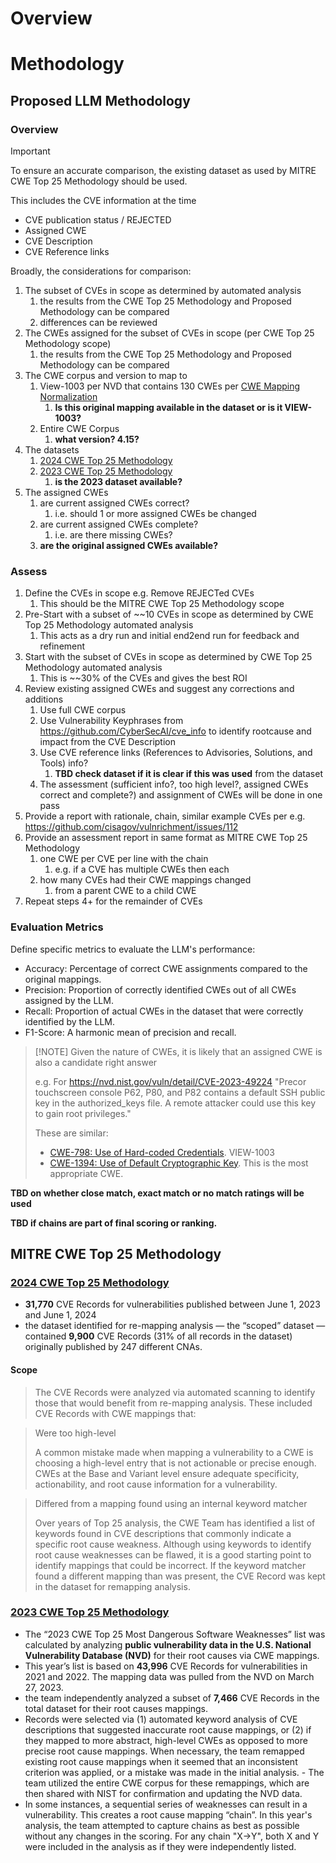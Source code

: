 # Overview

# Methodology



## Proposed LLM Methodology

### Overview
>[!IMPORTANT]
> To ensure an accurate comparison, the existing dataset as used by MITRE CWE Top 25 Methodology should be used.
> 
> This includes the CVE information at the time
>  - CVE publication status / REJECTED
>  - Assigned CWE
>  - CVE Description
>  - CVE Reference links

Broadly, the considerations for comparison:
1. The subset of CVEs in scope as determined by automated analysis
   1. the results from the CWE Top 25 Methodology and Proposed Methodology can be compared
   2. differences can be reviewed
2. The CWEs assigned for the subset of CVEs in scope (per CWE Top 25 Methodology scope) 
   1. the results from the CWE Top 25 Methodology and Proposed Methodology can be compared
3. The CWE corpus and version to map to
   1. View-1003 per NVD that contains 130 CWEs per [CWE Mapping Normalization](https://cwe.mitre.org/top25/archive/2024/2024_methodology.html)
      1. **Is this original mapping available in the dataset or is it VIEW-1003?**
   2. Entire CWE Corpus 
      1. **what version? 4.15?**
4. The datasets
   1. [2024 CWE Top 25 Methodology](https://cwe.mitre.org/top25/archive/2024/2024_methodology.html)
   2. [2023 CWE Top 25 Methodology](https://cwe.mitre.org/top25/archive/2023/2023_methodology.html)
      1. **is the 2023 dataset available?**
5. The assigned CWEs
   1. are current assigned CWEs correct? 
      1. i.e. should 1 or more assigned CWEs be changed
   2. are current assigned CWEs complete? 
      1. i.e. are there missing CWEs?
   3. **are the original assigned CWEs available?**

   
### Assess

1. Define the CVEs in scope e.g. Remove REJECTed CVEs
   1. This should be the MITRE CWE Top 25 Methodology scope
2. Pre-Start with a subset of ~~10 CVEs in scope as determined by CWE Top 25 Methodology automated analysis
   1. This acts as a dry run and initial end2end run for feedback and refinement
3. Start with the subset of CVEs in scope as determined by CWE Top 25 Methodology automated analysis
   1. This is ~~30% of the CVEs and gives the best ROI
4. Review existing assigned CWEs and suggest any corrections and additions
   1. Use full CWE corpus
   2. Use Vulnerability Keyphrases from https://github.com/CyberSecAI/cve_info to identify rootcause and impact from the CVE Description
   3. Use CVE reference links (References to Advisories, Solutions, and Tools) info?
      1. **TBD check dataset if it is clear if this was used** from the dataset
   4. The assessment (sufficient info?, too high level?, assigned CWEs correct and complete?) and assignment of CWEs will be done in one pass
5. Provide a report with rationale, chain, similar example CVEs per e.g. https://github.com/cisagov/vulnrichment/issues/112
6. Provide an assessment report in same format as MITRE CWE Top 25 Methodology
   1. one CWE per CVE per line with the chain
      1. e.g. if a CVE has multiple CWEs then each 
   2. how many CVEs had their CWE mappings changed
      1. from a parent CWE to a child CWE
7. Repeat steps 4+ for the remainder of CVEs


### Evaluation Metrics

Define specific metrics to evaluate the LLM's performance:
- Accuracy: Percentage of correct CWE assignments compared to the original mappings.
- Precision: Proportion of correctly identified CWEs out of all CWEs assigned by the LLM.
- Recall: Proportion of actual CWEs in the dataset that were correctly identified by the LLM.
- F1-Score: A harmonic mean of precision and recall.

>[!NOTE] Given the nature of CWEs, it is likely that an assigned CWE is also a candidate right answer
>
> e.g. For https://nvd.nist.gov/vuln/detail/CVE-2023-49224 
> "Precor touchscreen console P62, P80, and P82 contains a default SSH public key in the authorized_keys file. A remote attacker could use this key to gain root privileges." 
> 
> These are similar:
> - [CWE-798: Use of Hard-coded Credentials](https://cwe.mitre.org/data/definitions/798.html). VIEW-1003
> - [CWE-1394: Use of Default Cryptographic Key](https://cwe.mitre.org/data/definitions/1394.html). This is the most appropriate CWE.

**TBD on whether close match, exact match or no match ratings will be used**

**TBD if chains are part of final scoring or ranking.**


## MITRE CWE Top 25 Methodology

### [2024 CWE Top 25 Methodology](https://cwe.mitre.org/top25/archive/2024/2024_methodology.html)
- **31,770** CVE Records for vulnerabilities published between June 1, 2023 and June 1, 2024
- the dataset identified for re-mapping analysis — the “scoped” dataset — contained **9,900** CVE Records (31% of all records in the dataset) originally published by 247 different CNAs.

#### Scope
>The CVE Records were analyzed via automated scanning to identify those that would benefit from re-mapping analysis. These included CVE Records with CWE mappings that:

> Were too high-level
>
> A common mistake made when mapping a vulnerability to a CWE is choosing a high-level entry that is not actionable or precise enough. CWEs at the Base and Variant level ensure adequate specificity, actionability, and root cause information for a vulnerability.

> Differed from a mapping found using an internal keyword matcher
> 
>Over years of Top 25 analysis, the CWE Team has identified a list of keywords found in CVE descriptions that commonly indicate a specific root cause weakness. Although using keywords to identify root cause weaknesses can be flawed, it is a good starting point to identify mappings that could be incorrect. If the keyword matcher found a different mapping than was present, the CVE Record was kept in the dataset for remapping analysis.

### [2023 CWE Top 25 Methodology](https://cwe.mitre.org/top25/archive/2023/2023_methodology.html)

- The “2023 CWE Top 25 Most Dangerous Software Weaknesses” list was calculated by analyzing **public vulnerability data in the U.S. National Vulnerability Database (NVD)** for their root causes via CWE mappings. 
- This year’s list is based on **43,996** CVE Records for vulnerabilities in 2021 and 2022. The mapping data was pulled from the NVD on March 27, 2023.
- the team independently analyzed a subset of **7,466** CVE Records in the total dataset for their root causes mappings. 
- Records were selected via (1) automated keyword analysis of CVE descriptions that suggested inaccurate root cause mappings, or (2) if they mapped to more abstract, high-level CWEs as opposed to more precise root cause mappings. When necessary, the team remapped existing root cause mappings when it seemed that an inconsistent criterion was applied, or a mistake was made in the initial analysis. - The team utilized the entire CWE corpus for these remappings, which are then shared with NIST for confirmation and updating the NVD data.
- In some instances, a sequential series of weaknesses can result in a vulnerability. This creates a root cause mapping “chain”. In this year's analysis, the team attempted to capture chains as best as possible without any changes in the scoring. For any chain "X→Y", both X and Y were included in the analysis as if they were independently listed.


